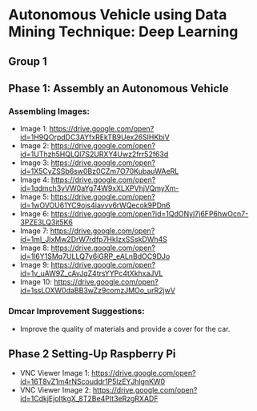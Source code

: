 # Autonomous Vehicle using Data Mining Technique: Deep Learning
## Group 1
## Phase 1: Assembly an Autonomous Vehicle
### Assembling Images:
- Image 1: https://drive.google.com/open?id=1H9QOrpdDC3AYfxREkTB9Uex26SlHKbiV
- Image 2: https://drive.google.com/open?id=1UThzh5HQLQl7S2URXY4Uwz2frr52f63d
- Image 3: https://drive.google.com/open?id=1X5CyZSSb6sw0Bz0CZm7O70KubauWAeRL
- Image 4: https://drive.google.com/open?id=1qdmch3yVW0aYg74W9xXLXPVhjVQmyXm-
- Image 5: https://drive.google.com/open?id=1wOVOU61YC9ojs4iavvv6rWQecok9PDn6
- Image 6: https://drive.google.com/open?id=1QdONyl7j6FP6hwOcn7-3PZE3LQ3it5K6
- Image 7: https://drive.google.com/open?id=1mI_JIxMw2DrW7rdfp7HkIzxSSskDWh4S
- Image 8: https://drive.google.com/open?id=1l6Y1SMq7ULLQ7y6iGRP_eALnBdOC9DJo
- Image 9: https://drive.google.com/open?id=1v_uAW9Z_cAvJqZ4trsYYPc4tXkhxaJVL
- Image 10: https://drive.google.com/open?id=1ssLOXW0daBB3wZz9comzJMOo_urR2jwV

### Dmcar Improvement Suggestions:
- Improve the quality of materials and provide a cover for the car.


## Phase 2 Setting-Up Raspberry Pi
- VNC Viewer Image 1: https://drive.google.com/open?id=16T8vZ1m4rNScouddr1P5lzEYJhlgnKW0
- VNC Viewer Image 2: https://drive.google.com/open?id=1CdkjEjoItkgX_8T2Be4PIt3eRzgRXADF
